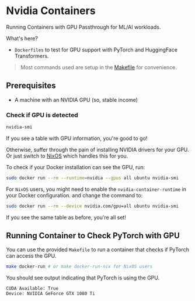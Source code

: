 # Nvidia Containers

Running Containers with GPU Passthrough for ML/AI workloads.

What's here?

- `Dockerfiles` to test for GPU support with PyTorch and HuggingFace Transformers.

> Most commands used are setup in the [Makefile](./Makefile) for convenience.

## Prerequisites

- A machine with an NVIDIA GPU (so, stable income)

### Check if GPU is detected

```bash
nvidia-smi
```

If you see a table with GPU information, you're good to go!

Otherwise, suffer through the pain of installing NVIDIA drivers for your GPU. Or just switch to [NixOS](https://nixos.org/) which handles this for you.

To check if your Docker installation can see the GPU, run:

```bash
sudo docker run --rm --runtime=nvidia --gpus all ubuntu nvidia-smi
```

For `NixOS` users, you might need to enable the `nvidia-container-runtime` in your Docker configuration. and change the command to:

```bash
sudo docker run --rm --device nvidia.com/gpu=all ubuntu nvidia-smi
```

If you see the same table as before, you're all set!

## Running Container to Check PyTorch with GPU

You can use the provided `Makefile` to run a container that checks if PyTorch can access the GPU.

```bash
make docker-run # or make docker-run-nix for NixOS users
```

You should see output indicating that PyTorch is using the GPU.

```
CUDA Available: True
Device: NVIDIA GeForce GTX 1080 Ti
```
